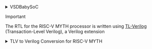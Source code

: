 <details>
<summary>VSDBabySoC</summary>
  
  #### - VSDBabySoC Components
  [VSDBabySoC](https://github.com/manili/VSDBabySoC): Top level module.
  ```
  git clone https://github.com/manili/VSDBabySoC.git
  ``` 
  [RISC-V MYTH processor](https://github.com/stevehoover/RISC-V_MYTH_Workshop): A 32-bit processor based on the RISC-V architecture.
  ```
  git clone https://github.com/kunalg123/rvmyth.git
  ``` 
  [PLL module](https://github.com/lakshmi-sathi/avsdpll_1v8): A Phase-Locked Loop (PLL) is used to generate stable clock signals for the SoC.
  ```
  git clone https://github.com/lakshmi-sathi/avsdpll_1v8.git
  ```  
  [DAC module](https://github.com/vsdip/rvmyth_avsddac_interface): A Digital-to-Analogue Converter (DAC) is used to generate an analogue signal from a digital value.
  ```
  git clone https://github.com/vsdip/rvmyth_avsddac_interface.git
  ```
  <img alt="VSDBabySoC-components" src="./images/VSDBabySoC-components.png">

</details>

> [!IMPORTANT]
> The RTL for the RISC-V MYTH processor is written using [TL-Verilog](https://github.com/TL-X-org/TL-V_Projects) (Transaction-Level Verilog), a Verilog extension

<details>
<summary>TLV to Verilog Conversion for RISC-V MYTH</summary>
  
  #### - TLV to Verilog Conversion for RISC-V MYTH
  ```
  $ cd VSDBabySoC
  $ python3 -m venv sp_env
  $ source sp_env/bin/activate
  (sp_env) pip install pyyaml click sandpiper-saas
  (sp_env) sandpiper-saas -i ./src/module/rvmyth.tlv -o rvmyth.v --bestsv --noline -p verilog --outdir ./src/module/
  (sp_env) deactivate
  ```
  <img alt="rvmyth-tlv2v" src="./images/rvmyth-tlv2v.png">

</details>
